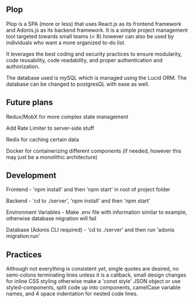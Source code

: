 ## Plop

Plop is a SPA (more or less) that uses React.js as its frontend framework and Adonis.js as its backend framework. It is a simple project management tool targeted towards small teams (< 8) however can also be used by individuals who want a more organized to-do list.

It leverages the best coding and security practices to ensure modularity, code reusability, code readability, and proper authentication and authorization.

The database used is mySQL which is managed using the Lucid ORM. The database can be changed to postgresQL with ease as well.

## Future plans

Redux/MobX for more complex state management

Add Rate Limiter to server-side stuff

Redis for caching certain data

Docker for containerizing different components (if needed, however this may just be a monolithic architecture)

## Development

Frontend - 'npm install' and then 'npm start' in root of project folder

Backend - 'cd to ./server', 'npm install' and then 'npm start'

Environment Variables - Make .env file with information similar to example, otherwise database migration will fail

Database (Adonis CLI required) - 'cd to ./server' and then run 'adonis migration:run'

## Practices

Although not everything is consistent yet, single quotes are desired, no semi-colons terminating lines unless it is a callback, small design changes for inline CSS styling otherwise make a 'const style' JSON object or use styled-components, split code up into components, camelCase variable names, and 4 space indentation for nested code lines.
